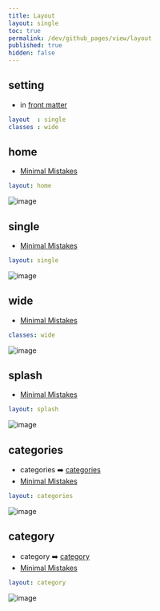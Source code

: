 ```yaml
---
title: Layout
layout: single
toc: true
permalink: /dev/github_pages/view/layout
published: true
hidden: false
---
```


<head>
  <base target="_blank">
</head>



## setting

- in [front matter](/dev/github_pages/front_matter/scope)

```yml
layout  : single
classes : wide
```



## home

- [Minimal Mistakes](https://mmistakes.github.io/minimal-mistakes/docs/layouts/#home-page-layout)

```yml
layout: home
```

![image](https://user-images.githubusercontent.com/92285528/144614012-c2509855-3056-4d9d-8cfe-71a482cfbc26.png)



## single

- [Minimal Mistakes](https://mmistakes.github.io/minimal-mistakes/docs/layouts/#single-layout)

```yml
layout: single
```

![image](https://user-images.githubusercontent.com/92285528/144615437-f3dca10f-32fc-4ee8-9620-fee6f6ea17d8.png)



## wide

- [Minimal Mistakes](https://mmistakes.github.io/minimal-mistakes/docs/layouts/#wide-page)

```yml
classes: wide
```

![image](https://user-images.githubusercontent.com/92285528/144615762-7f3f5b2b-063b-4ab4-a4b9-985cc494e127.png)



## splash

- [Minimal Mistakes](https://mmistakes.github.io/minimal-mistakes/docs/layouts/#splash-page-layout)

```yml
layout: splash
```

![image](https://user-images.githubusercontent.com/92285528/144615611-d2beb36e-592b-4c60-9b51-20aeb47c2135.png)



## categories

- categories ➡️ [categories](/dev/github_pages/document/pages/categories)
- [Minimal Mistakes](https://mmistakes.github.io/minimal-mistakes/docs/layouts/#layout-categories)

```yml
layout: categories
```

![image](https://user-images.githubusercontent.com/92285528/144614316-2ed37e84-1250-4b4d-8f7a-f92b30fbbc41.png)



## category

- category ➡️ [category](/dev/github_pages/document/pages/category)
- [Minimal Mistakes](https://mmistakes.github.io/minimal-mistakes/docs/layouts/#layout-category)

```yml
layout: category
```

![image](https://user-images.githubusercontent.com/92285528/144614261-fd851385-5cef-4aa9-896e-fd06355d4c62.png)
